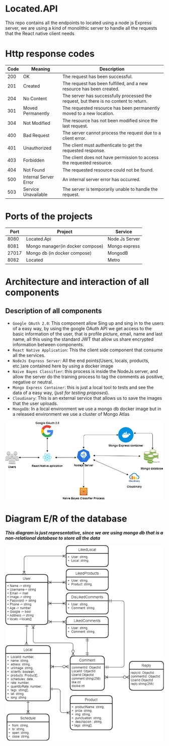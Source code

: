 # Located.API

This repo contains all the endpoints to located using a node js Express server, we are using a kind of monolithic server to handle all the requests that the React native client needs

# Http response codes

| Code | Meaning               | Description                                                                           |
| ---- | --------------------- | ------------------------------------------------------------------------------------- |
| 200  | OK                    | The request has been successful.                                                      |
| 201  | Created               | The request has been fulfilled, and a new resource has been created.                  |
| 204  | No Content            | The server has successfully processed the request, but there is no content to return. |
| 301  | Moved Permanently     | The requested resource has been permanently moved to a new location.                  |
| 304  | Not Modified          | The resource has not been modified since the last request.                            |
| 400  | Bad Request           | The server cannot process the request due to a client error.                          |
| 401  | Unauthorized          | The client must authenticate to get the requested response.                           |
| 403  | Forbidden             | The client does not have permission to access the requested resource.                 |
| 404  | Not Found             | The requested resource could not be found.                                            |
| 500  | Internal Server Error | An internal server error has occurred.                                                |
| 503  | Service Unavailable   | The server is temporarily unable to handle the request.                               |

# Ports of the projects

| Port  | Project                          | Service        |
| ----- | -------------------------------- | -------------- |
| 8080  | Located.Api                      | Node Js Server |
| 8081  | Mongo manager(in docker compose) | Mongo express  |
| 27017 | Mongo db (in docker compose)     | MongodB        |
| 8082  | Located                          | Metro          |

# Architecture and interaction of all components

## Description of all components

- `Google OAuth 2.0`: This component allow Sing up and sing in to the users of a easy way, by using the google OAuth API we get access to the basic information of the user, that is profile picture, email, name and last name, all this using the standard JWT that allow us share encrypted information between components.
- `React Native Application`: This the client side component that consume all the services.
- `NodeJs Express Server`: All the end points(Users, locals, products, etc.)are contained here by using a docker image
- `Naive Bayes Classifier`: this process is inside the NodeJs server, and allow the server do the training process to tag the comments
  as positive, negative or neutral.
- `Mongo Express Container`: this is just a local tool to tests and see the data of a easy way, (_just for testing proposes_).
- `Cloudinary`: This is an external service that allows us to save the images that the user uploads.
- `MongoDb`: In a local environment we use a mongo db docker image but in a released environment we use a cluster of Mongo Atlas

![Architecture](./Documentation/Architecture.png)

# Diagram E/R of the database

**_This diagram is just representative, since we are using mongo db that is a non-relational database to store all the data_**

![Diagram](./Documentation/EsquemaDB.png)

